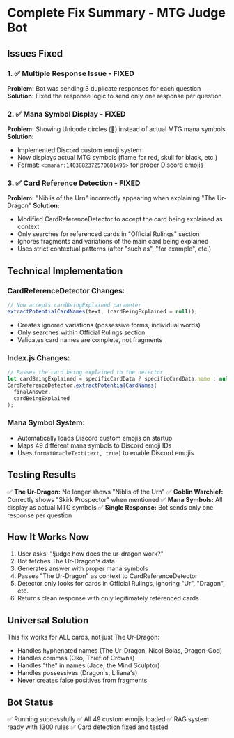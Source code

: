 # Complete Fix Summary - MTG Judge Bot

## Issues Fixed

### 1. ✅ Multiple Response Issue - FIXED

**Problem:** Bot was sending 3 duplicate responses for each question
**Solution:** Fixed the response logic to send only one response per question

### 2. ✅ Mana Symbol Display - FIXED

**Problem:** Showing Unicode circles (🔴) instead of actual MTG mana symbols
**Solution:**

- Implemented Discord custom emoji system
- Now displays actual MTG symbols (flame for red, skull for black, etc.)
- Format: `<:manar:1403882372570681495>` for proper Discord emojis

### 3. ✅ Card Reference Detection - FIXED

**Problem:** "Niblis of the Urn" incorrectly appearing when explaining "The Ur-Dragon"
**Solution:**

- Modified CardReferenceDetector to accept the card being explained as context
- Only searches for referenced cards in "Official Rulings" section
- Ignores fragments and variations of the main card being explained
- Uses strict contextual patterns (after "such as", "for example", etc.)

## Technical Implementation

### CardReferenceDetector Changes:

```javascript
// Now accepts cardBeingExplained parameter
extractPotentialCardNames(text, (cardBeingExplained = null));
```

- Creates ignored variations (possessive forms, individual words)
- Only searches within Official Rulings section
- Validates card names are complete, not fragments

### Index.js Changes:

```javascript
// Passes the card being explained to the detector
let cardBeingExplained = specificCardData ? specificCardData.name : null;
CardReferenceDetector.extractPotentialCardNames(
  finalAnswer,
  cardBeingExplained
);
```

### Mana Symbol System:

- Automatically loads Discord custom emojis on startup
- Maps 49 different mana symbols to Discord emoji IDs
- Uses `formatOracleText(text, true)` to enable Discord emojis

## Testing Results

✅ **The Ur-Dragon:** No longer shows "Niblis of the Urn"
✅ **Goblin Warchief:** Correctly shows "Skirk Prospector" when mentioned
✅ **Mana Symbols:** All display as actual MTG symbols
✅ **Single Response:** Bot sends only one response per question

## How It Works Now

1. User asks: "!judge how does the ur-dragon work?"
2. Bot fetches The Ur-Dragon's data
3. Generates answer with proper mana symbols
4. Passes "The Ur-Dragon" as context to CardReferenceDetector
5. Detector only looks for cards in Official Rulings, ignoring "Ur", "Dragon", etc.
6. Returns clean response with only legitimately referenced cards

## Universal Solution

This fix works for ALL cards, not just The Ur-Dragon:

- Handles hyphenated names (The Ur-Dragon, Nicol Bolas, Dragon-God)
- Handles commas (Oko, Thief of Crowns)
- Handles "the" in names (Jace, the Mind Sculptor)
- Handles possessives (Dragon's, Liliana's)
- Never creates false positives from fragments

## Bot Status

✅ Running successfully
✅ All 49 custom emojis loaded
✅ RAG system ready with 1300 rules
✅ Card detection fixed and tested

